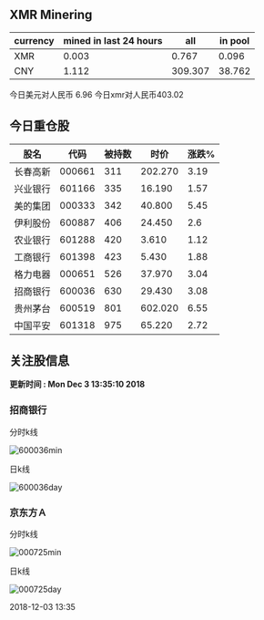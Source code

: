 ## XMR Minering

|currency|mined in last 24 hours|all|in pool|
|---|---|---|---|
|XMR|0.003|0.767|0.096|
|CNY|1.112|309.307|38.762|

今日美元对人民币 6.96	今日xmr对人民币403.02


## 今日重仓股 

|股名|代码|被持数|时价|涨跌%|
|---|---|---|---|---|
|长春高新|000661|311|202.270|3.19|
|兴业银行|601166|335|16.190|1.57|
|美的集团|000333|342|40.800|5.45|
|伊利股份|600887|406|24.450|2.6|
|农业银行|601288|420|3.610|1.12|
|工商银行|601398|423|5.430|1.88|
|格力电器|000651|526|37.970|3.04|
|招商银行|600036|630|29.430|3.08|
|贵州茅台|600519|801|602.020|6.55|
|中国平安|601318|975|65.220|2.72|

## 关注股信息
**更新时间 : Mon Dec  3 13:35:10 2018**
### 招商银行 
分时k线

![600036min](http://image.sinajs.cn/newchart/min/n/sh600036.gif)

日k线

![600036day](http://image.sinajs.cn/newchart/daily/n/sh600036.gif)

### 京东方Ａ 
分时k线

![000725min](http://image.sinajs.cn/newchart/min/n/sz000725.gif)

日k线

![000725day](http://image.sinajs.cn/newchart/daily/n/sz000725.gif)

2018-12-03 13:35